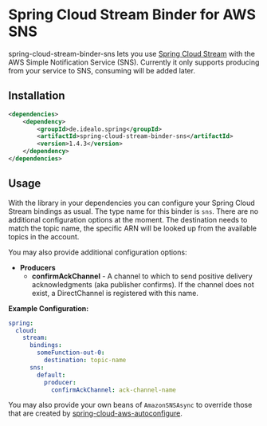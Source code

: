 # Spring Cloud Stream Binder for AWS SNS

spring-cloud-stream-binder-sns lets you use [Spring Cloud Stream](https://spring.io/projects/spring-cloud-stream) with the AWS Simple Notification Service (SNS). Currently it only supports producing from your service to SNS, consuming will be added later.

## Installation

```xml
<dependencies>
    <dependency>
        <groupId>de.idealo.spring</groupId>
        <artifactId>spring-cloud-stream-binder-sns</artifactId>
        <version>1.4.3</version>
    </dependency>
</dependencies>
```

## Usage

With the library in your dependencies you can configure your Spring Cloud Stream bindings as usual. The type name for this binder is `sns`. There are no additional configuration options at the moment. The destination needs to match the topic name, the specific ARN will be looked up from the available topics in the account.

You may also provide additional configuration options:

- **Producers**
    - **confirmAckChannel** - A channel to which to send positive delivery acknowledgments (aka publisher confirms). If the channel does not exist, a DirectChannel is registered with this name.  

**Example Configuration:**

```yaml
spring:
  cloud:
    stream:
      bindings:
        someFunction-out-0:
          destination: topic-name
      sns:
        default:
          producer:
            confirmAckChannel: ack-channel-name
```

You may also provide your own beans of `AmazonSNSAsync` to override those that are created by [spring-cloud-aws-autoconfigure](https://github.com/spring-cloud/spring-cloud-aws/tree/master/spring-cloud-aws-autoconfigure).